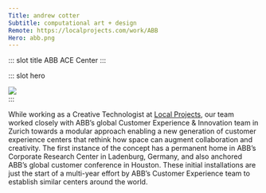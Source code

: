 ```yaml
---
Title: andrew cotter
Subtitle: computational art + design
Remote: https://localprojects.com/work/ABB
Hero: abb.png
---
```


::: slot title
ABB ACE Center
:::

::: slot hero
<section class="hero">
    <div class="hero-body">
        <a href="https://localprojects.com/work/ABB" target="_blank">
            <img src="../.vuepress/public/images/abb.png"/>
        </a>
    </div>
</section>
:::

While working as a Creative Technologist at [Local Projects](https://localprojects.com/work/ABB), our team worked closely with ABB’s global Customer Experience & Innovation team in Zurich towards a modular approach enabling a new generation of customer experience centers that rethink how space can augment collaboration and creativity. The first instance of the concept has a permanent home in ABB’s Corporate Research Center in Ladenburg, Germany, and also anchored ABB’s global customer conference in Houston. These initial installations are just the start of a multi-year effort by ABB’s Customer Experience team to establish similar centers around the world.